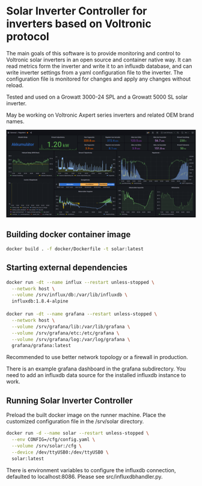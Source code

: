 # Solar Inverter Controller for inverters based on Voltronic protocol

The main goals of this software is to provide monitoring and control to Voltronic solar inverters in an open source and container native way. It can read metrics form the inverter and write it to an influxdb database, and can write inverter settings from a yaml configuration file to the inverter. The configuration file is monitored for changes and apply any changes without reload.

Tested and used on a Growatt 3000-24 SPL and a Growatt 5000 SL solar inverter.

May be working on Voltronic Axpert series inverters and related OEM brand names.

![sample dashboard](docs/dashboard_sample.png)

## Building docker container image
```sh
docker build . -f docker/Dockerfile -t solar:latest
```

## Starting external dependencies
```sh
docker run -dt --name influx --restart unless-stopped \
  --network host \
  --volume /srv/influx/db:/var/lib/influxdb \
  influxdb:1.8.4-alpine

docker run -dt --name grafana --restart unless-stopped \
  --network host \
  --volume /srv/grafana/lib:/var/lib/grafana \
  --volume /srv/grafana/etc:/etc/grafana \
  --volume /srv/grafana/log:/var/log/grafana \
  grafana/grafana:latest
```
Recommended to use better network topology or a firewall in production.

There is an example grafana dashboard in the grafana subdirectory. You need to add an influxdb data source for the installed influxdb instance to work.

## Running Solar Inverter Controller
Preload the built docker image on the runner machine.
Place the customized configuration file in the /srv/solar directory.

```sh
docker run -d --name solar --restart unless-stopped \
  --env CONFIG=/cfg/config.yaml \
  --volume /srv/solar:/cfg \
  --device /dev/ttyUSB0:/dev/ttyUSB0 \
  solar:latest
```

There is environment variables to configure the influxdb connection, defaulted to localhost:8086. Please see src/influxdbhandler.py.

